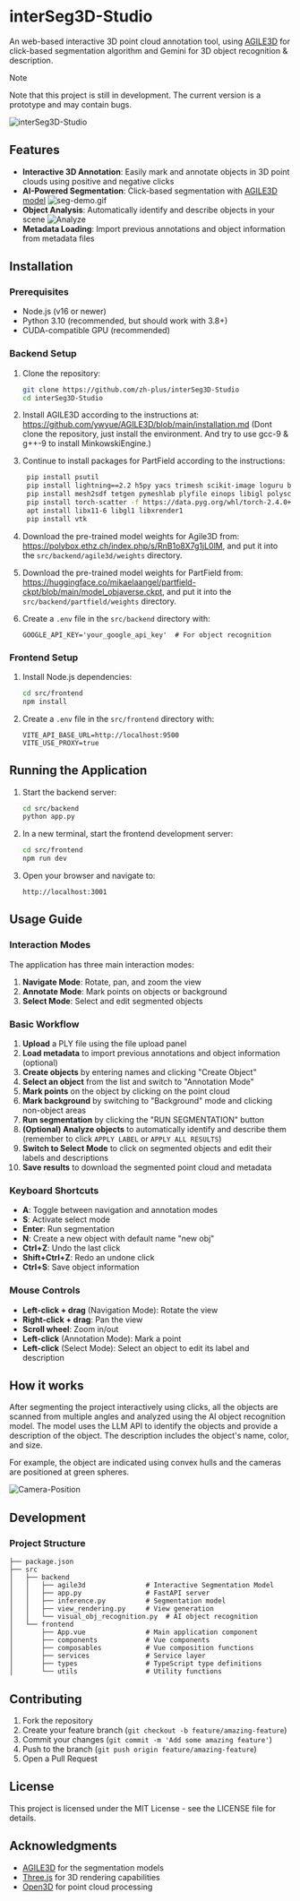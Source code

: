 # interSeg3D-Studio

An web-based interactive 3D point cloud annotation tool, using [AGILE3D](https://github.com/ywyue/AGILE3D) for
click-based segmentation algorithm and Gemini for 3D object recognition & description.

> [!NOTE]  
> Note that this project is still in development. The current version is a prototype and may contain bugs.


![interSeg3D-Studio](assets/MainUI.png)

## Features

- **Interactive 3D Annotation**: Easily mark and annotate objects in 3D point clouds using positive and negative clicks
- **AI-Powered Segmentation**: Click-based segmentation
  with [AGILE3D model](https://github.com/ywyue/AGILE3D)
  ![seg-demo.gif](assets/seg-demo.gif)
- **Object Analysis**: Automatically identify and describe objects in your scene
  ![Analyze](assets/Object%20Analyze.png)
- **Metadata Loading**: Import previous annotations and object information from metadata files

## Installation

### Prerequisites

- Node.js (v16 or newer)
- Python 3.10 (recommended, but should work with 3.8+)
- CUDA-compatible GPU (recommended)

### Backend Setup

1. Clone the repository:
   ```bash
   git clone https://github.com/zh-plus/interSeg3D-Studio
   cd interSeg3D-Studio
   ```

2. Install AGILE3D according to the instructions at:
   https://github.com/ywyue/AGILE3D/blob/main/installation.md
   (Dont clone the repository, just install the environment. And try to use gcc-9 & g++-9 to install MinkowskiEngine.)

3. Continue to install packages for PartField according to the instructions:
   ```bash
    pip install psutil
    pip install lightning==2.2 h5py yacs trimesh scikit-image loguru boto3
    pip install mesh2sdf tetgen pymeshlab plyfile einops libigl polyscope potpourri3d simple_parsing arrgh open3d
    pip install torch-scatter -f https://data.pyg.org/whl/torch-2.4.0+cu118.html (replace it to your torch and cuda version)
    apt install libx11-6 libgl1 libxrender1
    pip install vtk
    ```

4. Download the pre-trained model weights for Agile3D from:
   https://polybox.ethz.ch/index.php/s/RnB1o8X7g1jL0lM, and put it into the `src/backend/agile3d/weights` directory.

5. Download the pre-trained model weights for PartField from:
   https://huggingface.co/mikaelaangel/partfield-ckpt/blob/main/model_objaverse.ckpt, and put it into the `src/backend/partfield/weights` directory.

6. Create a `.env` file in the `src/backend` directory with:

   ```
   GOOGLE_API_KEY='your_google_api_key'  # For object recognition
   ```

### Frontend Setup

1. Install Node.js dependencies:
   ```bash
   cd src/frontend
   npm install
   ```

2. Create a `.env` file in the `src/frontend` directory with:
   ```
   VITE_API_BASE_URL=http://localhost:9500
   VITE_USE_PROXY=true
   ```

## Running the Application

1. Start the backend server:
   ```bash
   cd src/backend
   python app.py
   ```

2. In a new terminal, start the frontend development server:
   ```bash
   cd src/frontend
   npm run dev
   ```

3. Open your browser and navigate to:
   ```
   http://localhost:3001
   ```

## Usage Guide

### Interaction Modes

The application has three main interaction modes:

1. **Navigate Mode**: Rotate, pan, and zoom the view
2. **Annotate Mode**: Mark points on objects or background
3. **Select Mode**: Select and edit segmented objects

### Basic Workflow

1. **Upload** a PLY file using the file upload panel
2. **Load metadata** to import previous annotations and object information (optional)
3. **Create objects** by entering names and clicking "Create Object"
4. **Select an object** from the list and switch to "Annotation Mode"
5. **Mark points** on the object by clicking on the point cloud
6. **Mark background** by switching to "Background" mode and clicking non-object areas
7. **Run segmentation** by clicking the "RUN SEGMENTATION" button
8. **(Optional) Analyze objects** to automatically identify and describe them (remember to click `APPLY LABEL` or
   `APPLY ALL RESULTS`)
9. **Switch to Select Mode** to click on segmented objects and edit their labels and descriptions
10. **Save results** to download the segmented point cloud and metadata

### Keyboard Shortcuts

- **A**: Toggle between navigation and annotation modes
- **S**: Activate select mode
- **Enter**: Run segmentation
- **N**: Create a new object with default name "new obj"
- **Ctrl+Z**: Undo the last click
- **Shift+Ctrl+Z**: Redo an undone click
- **Ctrl+S**: Save object information

### Mouse Controls

- **Left-click + drag** (Navigation Mode): Rotate the view
- **Right-click + drag**: Pan the view
- **Scroll wheel**: Zoom in/out
- **Left-click** (Annotation Mode): Mark a point
- **Left-click** (Select Mode): Select an object to edit its label and description

## How it works

After segmenting the project interactively using clicks, all the objects are scanned from multiple angles and analyzed
using the AI object recognition model. The model uses the LLM API to identify the objects and provide a description of
the object. The description includes the object's name, color, and size.

For example, the object are indicated using convex hulls and the cameras are positioned at green spheres.

![Camera-Position](assets/Camera-Position.png)

## Development

### Project Structure

```
├── package.json
├── src
│   ├── backend
│   │   ├── agile3d               # Interactive Segmentation Model
│   │   ├── app.py                # FastAPI server
│   │   ├── inference.py          # Segmentation model
│   │   ├── view_rendering.py     # View generation
│   │   └── visual_obj_recognition.py  # AI object recognition
│   └── frontend
│       ├── App.vue               # Main application component
│       ├── components            # Vue components
│       ├── composables           # Vue composition functions
│       ├── services              # Service layer
│       ├── types                 # TypeScript type definitions
│       └── utils                 # Utility functions
```

## Contributing

1. Fork the repository
2. Create your feature branch (`git checkout -b feature/amazing-feature`)
3. Commit your changes (`git commit -m 'Add some amazing feature'`)
4. Push to the branch (`git push origin feature/amazing-feature`)
5. Open a Pull Request

## License

This project is licensed under the MIT License - see the LICENSE file for details.

## Acknowledgments

- [AGILE3D](https://github.com/ywyue/AGILE3D) for the segmentation models
- [Three.js](https://threejs.org/) for 3D rendering capabilities
- [Open3D](http://www.open3d.org/) for point cloud processing